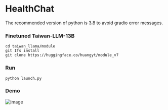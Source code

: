 # HealthChat

The recommended version of python is 3.8 to avoid gradio error messages.

### Finetuned Taiwan-LLM-13B
```
cd taiwan_llama/module
git Ifs install
git clone https://huggingface.co/huangyt/module_v7
```

### Run
```
python launch.py
```

### Demo
![image](https://github.com/user-attachments/assets/7f722bae-847b-458c-8097-08fbb1ae9b35)
